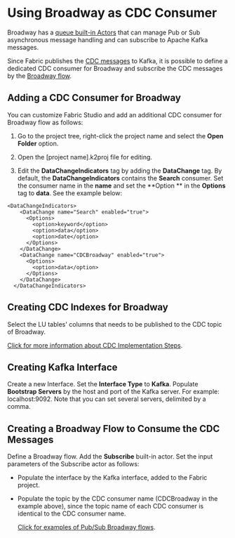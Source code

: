 # Using Broadway as CDC Consumer

Broadway has a [queue built-in Actors](/articles/19_Broadway/actors/04_queue_actors.md) that can manage Pub or Sub asynchronous message handling and can subscribe to Apache Kafka messages. 

Since Fabric publishes the [CDC messages](/articles/18_fabric_cdc/02_cdc_messages.md) to Kafka, it is possible to define a dedicated CDC consumer for Broadway and subscribe the CDC messages by the [Broadway flow](/articles/19_Broadway/02a_broadway_flow_overview.md).

## Adding a CDC Consumer for Broadway

You can customize Fabric Studio and add an additional CDC consumer for Broadway flow as follows:

1.  Go to the project tree, right-click the project name and select the **Open Folder** option.

2.  Open the [project name].k2proj file for editing.

3.  Edit the **DataChangeIndicators** tag by adding the **DataChange** tag. By default, the **DataChangeIndicators** contains the **Search** consumer.  Set the consumer name in the **name** and set the **Option ** in the **Options** tag to **data**.  See the example below:

```
<DataChangeIndicators>
    <DataChange name="Search" enabled="true">
      <Options>
        <option>keyword</option>
        <option>data</option>
        <option>date</option>
      </Options>
    </DataChange>
	<DataChange name="CDCBroadway" enabled="true">
      <Options>
        <option>data</option>
      </Options>
    </DataChange>
  </DataChangeIndicators>
```

## Creating CDC Indexes for Broadway

Select the LU tables' columns that needs to be published to the CDC topic of Broadway. 



[Click for more information about CDC Implementation Steps](04_cdc_consumers_implementation.md). 



## Creating Kafka Interface

Create a new Interface. Set the **Interface Type** to **Kafka**.  Populate **Bootstrap Servers**  by the host and port of the Kafka server. For example: localhost:9092. Note that you can set several servers, delimited by a comma.

## Creating a Broadway Flow to Consume the CDC Messages

Define a Broadway flow. Add the **Subscribe** built-in actor. Set the input parameters of the Subscribe actor as follows:

- Populate the interface by the Kafka interface, added to the Fabric project.

- Populate the topic by the CDC consumer name (CDCBroadway in the example above), since the topic name of each CDC consumer is identical to the CDC consumer name.

  [Click for examples of Pub/Sub Broadway flows](/articles/19_Broadway/actors/04_queue_actors.md#pub--sub-examples).



